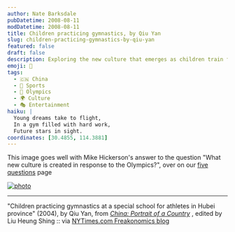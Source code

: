 ```yaml
---
author: Nate Barksdale
pubDatetime: 2008-08-11
modDatetime: 2008-08-11
title: Children practicing gymnastics, by Qiu Yan
slug: children-practicing-gymnastics-by-qiu-yan
featured: false
draft: false
description: Exploring the new culture that emerges as children train for the Olympics in China.
emoji: 🤸
tags:
  - 🇨🇳 China
  - 🏅 Sports
  - 🥇 Olympics
  - 🌍 Culture
  - 🎭 Entertainment
haiku: |
  Young dreams take to flight,  
  In a gym filled with hard work,  
  Future stars in sight.
coordinates: [30.4855, 114.3881]
---
```


This image goes well with Mike Hickerson's answer to the question "What new culture is created in response to the Olympics?", over on our [five questions](http://www.culture-making.com/five_questions/) page

[![photo](http://culture-making.com/media/ChinaGym.jpg)](http://freakonomics.blogs.nytimes.com/2008/08/11/todays-china-communist-millionaires-kissing-contests-and-oh-yes-the-olympics/)

---

"Children practicing gymnastics at a special school for athletes in Hubei province" (2004), by Qiu Yan, from _[China: Portrait of a Country](https://www.google.com/search?q=%22China%3A%20Portrait%20of%20a%20Country%22%20amazon.com)_ , edited by Liu Heung Shing :: via [NYTimes.com Freakonomics blog](http://freakonomics.blogs.nytimes.com/2008/08/11/todays-china-communist-millionaires-kissing-contests-and-oh-yes-the-olympics/)
